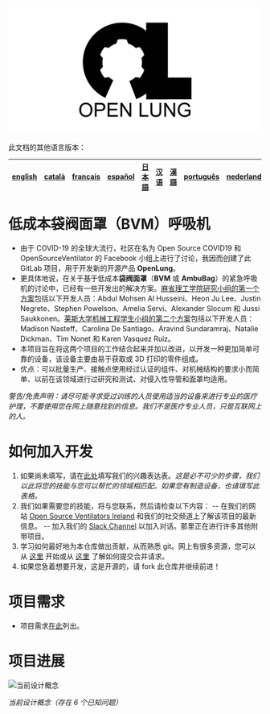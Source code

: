 ![Logo](images/OL_BANNER.png)

此文档的其他语言版本：

|[english](README.md)|[català](README-ca.md)|[français](README-fr.md)|[español](README-es.md)|[日本語](README-ja.md)|[汉语](README-zh-Hans.md)|[漢語](README-zh-Hant.md)|[português](README-pt_BR.md)|[nederlands](README-nl.md)|[Русский](README-ru.md)
|---|---|---|---|---|---|---|---|---|---|

# 低成本袋阀面罩（BVM）呼吸机

- 由于 COVID-19 的全球大流行，社区在名为 Open Source COVID19 和 OpenSourceVentilator 的 Facebook 小组上进行了讨论，我因而创建了此 GitLab 项目，用于开发新的开源产品 **OpenLung**。
- 更具体地说，在关于基于低成本**袋阀面罩**（**BVM** 或 **AmbuBag**）的紧急呼吸机的讨论中，已经有一些开发出的解决方案。[麻省理工学院研究小组的第一个方案](https://web.mit.edu/2.75/projects/DMD_2010_Al_Husseini.pdf)包括以下开发人员：Abdul Mohsen Al Husseini、Heon Ju Lee、Justin Negrete、Stephen Powelson、Amelia Servi、Alexander Slocum 和 Jussi Saukkonen。[莱斯大学机械工程学生小组的第二个方案](http://oedk.rice.edu/Sys/PublicProfile/47585242/1063096)包括以下开发人员：Madison Nasteff、Carolina De Santiago、Aravind Sundaramraj、Natalie Dickman、Tim Nonet 和 Karen Vasquez Ruiz。
- 本项目旨在将这两个项目的工作结合起来并加以改进，以开发一种更加简单可靠的设备，该设备主要由易于获取或 3D 打印的零件组成。
- 优点：可以批量生产、接触点使用经过认证的组件、对机械结构的要求小而简单、以前在该领域进行过研究和测试、对侵入性导管和面罩均适用。

*警告/免责声明：请尽可能寻求受过训练的人员使用适当的设备来进行专业的医疗护理，不要使用您在网上随意找到的信息。我们不是医疗专业人员，只是互联网上的人。*

# 如何加入开发

1. 如果尚未填写，请在[此处](https://opensourceventilator.ie/register)填写我们的兴趣表达表。*这是必不可少的步骤，我们以此将您的技能与您可以帮忙的领域相匹配。如果您有制造设备，也请填写此表格。*
2. 我们如果需要您的技能，将与您联系，然后请检查以下内容：
-- 在我们的网站 [Open Source Ventilators Ireland](https://opensourceventilator.ie/) 和我们的社交频道上了解该项目的最新信息。
-- 加入我们的 [Slack Channel](https://join.slack.com/t/osventilator/shared_invite/zt-cst4dhk7-BFNMz_vyBPthjlBFYV1yWA) 以加入对话。那里正在进行许多其他附带项目。
3. 学习如何最好地为本仓库做出贡献，从而熟悉 git。网上有很多资源，您可以从 [这里](https://www.youtube.com/watch?v=enMumwvLAug) 开始或从 [这里](https://docs.gitlab.com/ee/user/project/merge_requests/creating_merge_requests.html) 了解如何提交合并请求。
1. 如果您急着想要开发，这是开源的，请 fork 此仓库并继续前进！

# 项目需求

- 项目需求[在此](requirements/design-requirements.md)列出。

# 项目进展

![当前设计概念](images/CONCEPT_6_MECH.png)

*当前设计概念（存在 6 个已知问题）*
